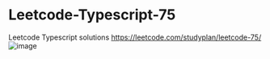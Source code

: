 # Leetcode-Typescript-75
Leetcode Typescript solutions
https://leetcode.com/studyplan/leetcode-75/
![image](https://github.com/user-attachments/assets/3bdd73be-2acb-424c-ab6f-19667897c2a6)



